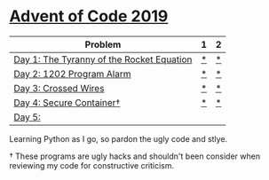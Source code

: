 # [Advent of Code 2019](https://adventofcode.com/2019) 


| Problem | 1 | 2 |
| --- | --- | ---|
| [Day 1: The Tyranny of the Rocket Equation](https://adventofcode.com/2019/day/1)  |   [*](https://raw.githubusercontent.com/dnabre/advent_2019/master/aoc_1.py)   | [*](https://raw.githubusercontent.com/dnabre/advent_2019/master/aoc_1.py) |
| [Day 2: 1202 Program Alarm](https://adventofcode.com/2019/day/2)  |   [*](https://raw.githubusercontent.com/dnabre/advent_2019/master/aoc_2.py)   | [*](https://raw.githubusercontent.com/dnabre/advent_2019/master/aoc_2.py) |
| [Day 3: Crossed Wires](https://adventofcode.com/2019/day/3)  |   [*](https://raw.githubusercontent.com/dnabre/advent_2019/master/aoc_3.py)   | [*](https://raw.githubusercontent.com/dnabre/advent_2019/master/aoc_3.py) |
| [Day 4: Secure Container†](https://adventofcode.com/2019/day/4)  |  [*](https://raw.githubusercontent.com/dnabre/advent_2019/master/aoc_4.py)   | [*](https://raw.githubusercontent.com/dnabre/advent_2019/master/aoc_4.py) |
| [Day 5: ](https://adventofcode.com/2019/day/5)  |  [ ](https://raw.githubusercontent.com/dnabre/advent_2019/master/aoc_5.py)   | [ ](https://raw.githubusercontent.com/dnabre/advent_2019/master/aoc_5.py) |


Learning Python as I go, so pardon the ugly code and stlye.

 † These programs are ugly hacks and shouldn't been consider when reviewing my code for constructive criticism.

 